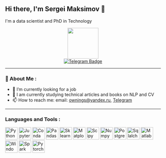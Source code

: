## Hi there, I'm Sergei Maksimov 👋
I'm a data scientist and PhD in Technology
<div id="header" align="center">
  <img src="https://media2.giphy.com/media/v1.Y2lkPTc5MGI3NjExOGE3NWw0ZWk4ZmhuZGtxZGpxdzRhajNmMXJpd2RodzY0dWtwNTU0dSZlcD12MV9pbnRlcm5hbF9naWZfYnlfaWQmY3Q9cw/jdPMeyv9rn0hZHh8n9/giphy.gif" width="100"/>
</div>
<div id="badges" align="center">
  <a href="https://t.me/Ortert">
    <img src="https://img.shields.io/badge/Telegram-blue?logo=telegram&logoColor=white" alt="Telegram Badge"/>
  </a>
</div>

---

### 🙍 About Me :

- 🔭 I’m currently looking for a job
- 🌱 I am currently studying technical articles and books on NLP and CV
- 📫 How to reach me: email: ownings@yandex.ru, [Telegram](https://t.me/Ortert)

---

### Languages and Tools :

<div>
  <img src="https://cdn.jsdelivr.net/gh/devicons/devicon@latest/icons/python/python-original-wordmark.svg" title="Python" **alt="Git" width="40" height="40"/>
  <img src="https://cdn.jsdelivr.net/gh/devicons/devicon@latest/icons/jupyter/jupyter-original-wordmark.svg" title="Jupyter" **alt="Git" width="40" height="40"/>
  <img src="https://cdn.jsdelivr.net/gh/devicons/devicon@latest/icons/anaconda/anaconda-original-wordmark.svg" title="Conda" **alt="Git" width="40" height="40"/>
  <img src="https://cdn.jsdelivr.net/gh/devicons/devicon@latest/icons/pandas/pandas-original-wordmark.svg" title="Pandas" **alt="Git" width="40" height="40"/>
  <img src="https://cdn.jsdelivr.net/gh/devicons/devicon@latest/icons/scikitlearn/scikitlearn-original.svg" title="Sklearn" **alt="Git" width="40" height="40"/>
  <img src="https://cdn.jsdelivr.net/gh/devicons/devicon@latest/icons/matplotlib/matplotlib-original-wordmark.svg" title="Matplot" **alt="Git" width="40" height="40"/>
  <img src="https://github.com/simple-icons/simple-icons/blob/develop/icons/scipy.svg" title="Scipy" **alt="Git" width="40" height="40"/>
  <img src="https://cdn.jsdelivr.net/gh/devicons/devicon@latest/icons/numpy/numpy-original-wordmark.svg" title="Numpy" **alt="Git" width="40" height="40"/>
  <img src="https://cdn.jsdelivr.net/gh/devicons/devicon@latest/icons/postgresql/postgresql-original-wordmark.svg" title="Postgres" **alt="Git" width="40" height="40"/>
  <img src="https://cdn.jsdelivr.net/gh/devicons/devicon@latest/icons/sqlalchemy/sqlalchemy-original-wordmark.svg" title="Sqlalchemy" **alt="Git" width="40" height="40"/>
  <img src="https://cdn.jsdelivr.net/gh/devicons/devicon@latest/icons/matlab/matlab-original.svg" title="Matlab" **alt="Git" width="40" height="40"/>
  <img src="https://cdn.jsdelivr.net/gh/devicons/devicon@latest/icons/windows11/windows11-original-wordmark.svg" title="Windows" **alt="Git" width="40" height="40"/>
  <img src="https://cdn.jsdelivr.net/gh/devicons/devicon@latest/icons/apachespark/apachespark-original-wordmark.svg" title="Spark" **alt="Git" width="40" height="40"/>
  <img src="https://cdn.jsdelivr.net/gh/devicons/devicon@latest/icons/pytorch/pytorch-plain-wordmark.svg" title="Pytorch" **alt="Git" width="40" height="40"/>
</div>
